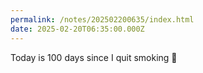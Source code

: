 ```yaml
---
permalink: /notes/202502200635/index.html
date: 2025-02-20T06:35:00.000Z
---
```


Today is 100 days since I quit smoking 💯